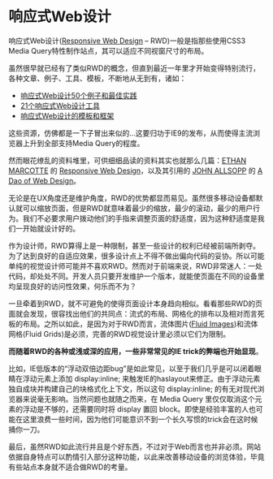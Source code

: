 # 响应式Web设计

响应式Web设计([Responsive Web Design](http://en.wikipedia.org/wiki/Responsive_Web_Design) – RWD)一般是指那些使用CSS3 Media Query特性制作站点，其可以适应不同视窗尺寸的布局。

虽然很早就已经有了类似RWD的概念，但直到最近一年里才开始变得特别流行，各种文章、例子、工具、模板，不断地从无到有，诸如：

- [响应式Web设计50个例子和最佳实践](http://designmodo.com/responsive-design-examples/)
- [21个响应式Web设计工具](http://www.netmagazine.com/features/21-top-tools-responsive-web-design)
- [响应式Web设计的模板和框架](http://designmodo.com/responsive-templates-frameworks/)


这些资源，仿佛都是一下子冒出来似的…这要归功于IE9的发布，从而使得主流浏览器上升到全部支持Media Query的程度。

然而眼花缭乱的资料堆里，可供细细品读的资料其实也就那么几篇：[ETHAN MARCOTTE](http://www.alistapart.com/authors/m/emarcotte) 的 [Responsive Web Design](http://www.alistapart.com/articles/responsive-web-design/)，以及其引用的 [JOHN ALLSOPP](http://www.alistapart.com/authors/a/johnallsopp) 的 [A Dao of Web Design](http://www.alistapart.com/articles/dao/)。

无论是在UX角度还是维护角度，RWD的优势都显而易见。虽然很多移动设备都默认就可以缩放页面，但是RWD就意味着最少的缩放，最少的滚动，最少的用户行为。我们不必要求用户拨动他们的手指来调整页面的舒适度，因为这种舒适度是我们一开始就设计好的。

作为设计师，RWD算得上是一种限制，甚至一些设计的权利已经被前端所剥夺。为了达到良好的自适应效果，很多设计点上不得不做出偏向代码的妥协。所以可能单纯的视觉设计师可能并不喜欢RWD。然而对于前端来说，RWD非常迷人：一处代码，却处处不同。开发人员只要开发维护一个版本，就能使页面在不同的设备里均呈现良好的访问性效果，何乐而不为？

一旦牵着到RWD，就不可避免的使得页面设计本身趋向相似。看看那些RWD的页面就会发现，很容找出他们的共同点：流式的布局、网格化的排布以及相对而言死板的布局。之所以如此，是因为对于RWD而言，流体图片([Fluid Images](http://www.alistapart.com/articles/fluid-images/))和流体网格(Fluid Grids)是必须，完善的RWD视觉设计里必须以它们为限制。

**而随着RWD的各种或浅或深的应用，一些非常常见的IE trick的弊端也开始显现**。

比如，IE低版本的“浮动双倍边距bug”是如此常见，以至于我们几乎是可以闭着眼睛在浮动元素上添加 display:inline; 来触发IE的haslayout来修正。由于浮动元素独自成块并构建自己的块格式化上下文，所以这句 display:inline; 的有无对现代浏览器来说毫无影响。当然问题也就随之而来，在 Media Query 里仅仅取消这个元素的浮动是不够的，还需要同时将 display 置回 block。即使是经验丰富的人也可能在这里浪费一些时间，因为他们可能意识不到一个长久写惯的trick会在这时候捅你一刀。

最后，虽然RWD如此流行并且是个好东西，不过对于Web而言也并非必须。网站依据自身特点可以酌情引入部分这种功能，以此来改善移动设备的浏览体验，毕竟有些站点本身就不适合做RWD的考量。